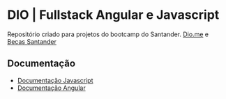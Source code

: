 # DIO | Fullstack Angular e Javascript

Repositório criado para projetos do bootcamp do Santander.
[Dio.me](https://web.dio.me/track/santander-bootcamp-2023-fullstack-java-angular?tab=about) e
[Becas Santander](https://app.becas-santander.com/pt-BR/program/bolsas-santander-santander-coders-2023-2-edicao?category=TECH&track=search)

## Documentação
- [Documentação Javascript](https://developer.mozilla.org/en-US/docs/Web/JavaScript)
- [Documentação Angular](https://angular.io/docs)
